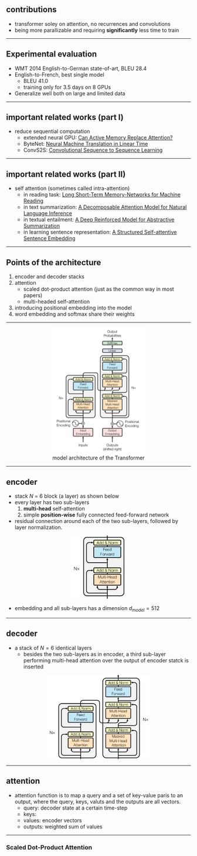 <!-- $theme: default -->
## contributions
- transformer soley on attention, no recurrences and convolutions
- being more parallizable and requiring **significantly** less time to train

---
## Experimental evaluation
- WMT 2014 English-to-German state-of-art, BLEU 28.4
- English-to-French, best single model
    - BLEU 41.0
    - training only for 3.5 days on 8 GPUs
- Generalize well both on large and limited data

---
## important related works (part I)
- reduce sequential computation
    - extended neural GPU: [Can Active Memory Replace Attention?](https://arxiv.org/abs/1610.08613)
    - ByteNet: [Neural Machine Translation in Linear Time](https://arxiv.org/abs/1610.10099)
    - ConvS2S: [Convolutional Sequence to Sequence Learning](https://arxiv.org/abs/1705.03122)
---
## important related works (part II)
- self attention (sometimes called intra-attention)
    - in reading task: [Long Short-Term Memory-Networks for Machine Reading](https://arxiv.org/abs/1601.06733)
    - in text summarization: [A Decomposable Attention Model for Natural Language Inference](https://arxiv.org/abs/1606.01933)
    - in textual entailment: [A Deep Reinforced Model for Abstractive Summarization](https://arxiv.org/abs/1705.04304)
    - in learning sentence representation: [A Structured Self-attentive Sentence Embedding](https://arxiv.org/abs/1703.03130)

---
## Points of the architecture
1. encoder and decoder stacks
2. attention
    - scaled dot-product attention (just as the common way in most papers)
    - multi-headed self-attention
3. introducing positional embedding into the model
4. word embedding and softmax share their weights

---
<p align="center">
<img src="images/model_architecture_of_transformer.png" width=50%>
<br>model architecture of the Transformer
</p>

---

## encoder
- stack $N$ = 6 block (a layer) as shown below
- every layer has two sub-layers
    1. **multi-head** self-attention
    2. simple **position-wise** fully connected feed-forward network
- residual connection around each of the two sub-layers, followed by layer normalization.
<p align="center">
<img src="images/an_encoder_block.png" width=30%>
</p>

- embedding and all sub-layers has a dimension $d_{model}=512$

---

## decoder
- a stack of $N=6$ identical layers
    - besides the two sub-layers as in encoder, a third sub-layer performing multi-head attention over the output of encoder statck is inserted

<p align="center">
<img src="images/a_decoder_block.png" width=55%>
</p>

---
## attention
- attention function is to map a query and a set of key-value paris to an output, where the query, keys, valuts and the outputs are all vectors.
    - query: decoder state at a certain time-step
    - keys:
    - values: encoder vectors
    - outputs: weighted sum of values
---
### Scaled Dot-Product Attention

